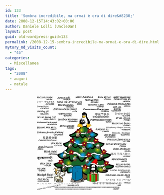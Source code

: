 ```yaml
---
id: 133
title: 'Sembra incredibile, ma ormai è ora di dire&#8230;'
date: 2008-12-15T14:43:02+00:00
author: Daniele Lolli (UncleDan)
layout: post
guid: old-wordpress-guid=133
permalink: /2008-12-15-sembra-incredibile-ma-ormai-e-ora-di-dire.html
mytory_md_visits_count:
  - "45"
categories:
  - Miscellanea
tags:
  - "2008"
  - auguri
  - natale
---
```

<p style="text-align: center;">
  <a href="/wp-content/uploads/2008/12/buon-natale-in-tutte-le-lingue.jpg"><img class="size-medium wp-image-134 alignnone" title="buon-natale-in-tutte-le-lingue" src="/wp-content/uploads/2008/12/buon-natale-in-tutte-le-lingue-300x300.jpg" alt="" width="300" height="300" /></a>
</p>

<p style="text-align: center;">